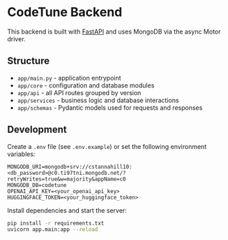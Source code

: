 # CodeTune Backend

This backend is built with [FastAPI](https://fastapi.tiangolo.com/) and uses MongoDB via the async Motor driver.

## Structure

- `app/main.py` - application entrypoint
- `app/core` - configuration and database modules
- `app/api` - all API routes grouped by version
- `app/services` - business logic and database interactions
- `app/schemas` - Pydantic models used for requests and responses

## Development

Create a `.env` file (see `.env.example`) or set the following environment variables:

```
MONGODB_URI=mongodb+srv://cstannahill10:<db_password>@c0.ti97tni.mongodb.net/?retryWrites=true&w=majority&appName=c0
MONGODB_DB=codetune
OPENAI_API_KEY=<your_openai_api_key>
HUGGINGFACE_TOKEN=<your_huggingface_token>
```

Install dependencies and start the server:

```bash
pip install -r requirements.txt
uvicorn app.main:app --reload
```
